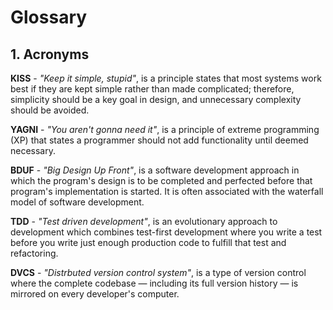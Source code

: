 # Glossary
## 1. Acronyms
**KISS** - _"Keep it simple, stupid"_,
is a principle states that most systems work best if they are kept simple rather than made complicated; therefore, simplicity should be a key goal in design, and unnecessary complexity should be avoided.

**YAGNI** - _"You aren't gonna need it"_,
is a principle of extreme programming (XP) that states a programmer should not add functionality until deemed necessary. 

**BDUF** - _"Big Design Up Front"_,
is a software development approach in which the program's design is to be completed and perfected before that program's implementation is started. It is often associated with the waterfall model of software development.

**TDD** - _"Test driven development"_,
is an evolutionary approach to development which combines test-first development where you write a test before you write just enough production code to fulfill that test and refactoring.

**DVCS** - _"Distrbuted version control system"_,
is a type of version control where the complete codebase — including its full version history — is mirrored on every developer's computer. 
